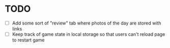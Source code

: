 # TODO

- [ ] Add some sort of "review" tab where photos of the day are stored with links
- [ ] Keep track of game state in local storage so that users can't reload page to restart game
